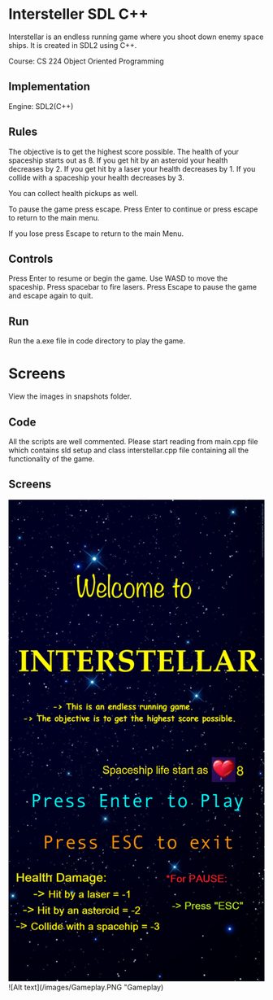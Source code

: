 # Intersteller SDL C++

Interstellar is an endless running game where you shoot down enemy space ships. It is created in SDL2 using C++.

Course: CS 224 Object Oriented Programming

## Implementation

Engine: SDL2(C++)

## Rules

The objective is to get the highest score possible. The health of your spaceship starts out as 8. If you get hit by an asteroid your health decreases by 2. If you get hit by a laser your health decreases by 1. If you collide with a spaceship your health decreases by 3.

You can collect health pickups as well.

To pause the game press escape. Press Enter to continue or press escape to return to the main menu.

If you lose press Escape to return to the main Menu.

## Controls

Press Enter to resume or begin the game.
Use WASD to move the spaceship.
Press spacebar to fire lasers.
Press Escape to pause the game and escape again to quit.

## Run

Run the a.exe file in code directory to play the game.

# Screens

View the images in snapshots folder.

## Code

All the scripts are well commented. Please start reading from main.cpp file which contains sld setup and class interstellar.cpp file containing all the functionality of the game.

## Screens

![Alt text](/images/Menu.PNG "Menu") ![Alt text](/images/Gameplay.PNG "Gameplay)
